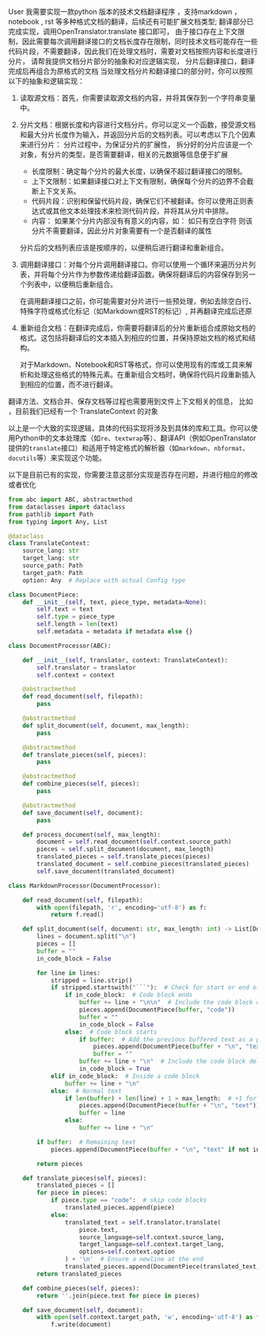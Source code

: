 User
我需要实现一款python 版本的技术文档翻译程序  ，支持markdown ， notebook , rst  等多种格式文档的翻译，后续还有可能扩展文档类型;
翻译部分已完成实现，调用OpenTranslator.translate 接口即可， 由于接口存在上下文限制，因此需要每次调用翻译接口的文档长度存在限制，同时技术文档可能存在一些代码片段，不需要翻译，因此我们在处理文档时，需要对文档按照内容和长度进行分片， 请帮我提供文档分片部分的抽象和对应逻辑实现，  分片后翻译接口，翻译完成后再组合为原格式的文档 当处理文档分片和翻译接口的部分时，你可以按照以下的抽象和逻辑实现：

1. 读取源文档：首先，你需要读取源文档的内容，并将其保存到一个字符串变量中。

2. 分片文档：根据长度和内容进行文档分片。你可以定义一个函数，接受源文档和最大分片长度作为输入，并返回分片后的文档列表。可以考虑以下几个因素来进行分片：
    分片过程中，为保证分片的扩展性， 拆分好的分片应该是一个对象，有分片的类型，是否需要翻译，相关的元数据等信息便于扩展 

   - 长度限制：确定每个分片的最大长度，以确保不超过翻译接口的限制。
   - 上下文限制：如果翻译接口对上下文有限制，确保每个分片的边界不会截断上下文关系。
   - 代码片段：识别和保留代码片段，确保它们不被翻译。你可以使用正则表达式或其他文本处理技术来检测代码片段，并将其从分片中排除。
   - 内容： 如果某个分片内部没有有意义的内容，如： 如只有空白字符 则该分片不需要翻译，因此分片对象需要有一个是否翻译的属性

   分片后的文档列表应该是按顺序的，以便稍后进行翻译和重新组合。

3. 调用翻译接口：对每个分片调用翻译接口。你可以使用一个循环来遍历分片列表，并将每个分片作为参数传递给翻译函数。确保将翻译后的内容保存到另一个列表中，以便稍后重新组合。

   在调用翻译接口之前，你可能需要对分片进行一些预处理，例如去除空白行、特殊字符或格式化标记（如Markdown或RST的标记）, 并再翻译完成后还原

4. 重新组合文档：在翻译完成后，你需要将翻译后的分片重新组合成原始文档的格式。这包括将翻译后的文本插入到相应的位置，并保持原始文档的格式和结构。

   对于Markdown、Notebook和RST等格式，你可以使用现有的库或工具来解析和处理这些格式的特殊元素。在重新组合文档时，确保将代码片段重新插入到相应的位置，而不进行翻译。

翻译方法、文档合并、保存文档等过程也需要用到文件上下文相关的信息， 比如 ，目前我们已经有一个 TranslateContext 的对象


以上是一个大致的实现逻辑，具体的代码实现将涉及到具体的库和工具。你可以使用Python中的文本处理库（如`re`、`textwrap`等）、翻译API（例如OpenTranslator提供的`translate`接口）和适用于特定格式的解析器（如`markdown`、`nbformat`、`docutils`等）来实现这个功能。


以下是目前已有的实现，你需要注意这部分实现是否存在问题，并进行相应的修改或者优化

```python
from abc import ABC, abstractmethod
from dataclasses import dataclass
from pathlib import Path
from typing import Any, List

@dataclass
class TranslateContext:
    source_lang: str
    target_lang: str
    source_path: Path
    target_path: Path
    option: Any  # Replace with actual Config type

class DocumentPiece:
    def __init__(self, text, piece_type, metadata=None):
        self.text = text
        self.type = piece_type
        self.length = len(text)
        self.metadata = metadata if metadata else {}

class DocumentProcessor(ABC):

    def __init__(self, translator, context: TranslateContext):
        self.translator = translator
        self.context = context

    @abstractmethod
    def read_document(self, filepath):
        pass

    @abstractmethod
    def split_document(self, document, max_length):
        pass

    @abstractmethod
    def translate_pieces(self, pieces):
        pass

    @abstractmethod
    def combine_pieces(self, pieces):
        pass

    @abstractmethod
    def save_document(self, document):
        pass

    def process_document(self, max_length):
        document = self.read_document(self.context.source_path)
        pieces = self.split_document(document, max_length)
        translated_pieces = self.translate_pieces(pieces)
        translated_document = self.combine_pieces(translated_pieces)
        self.save_document(translated_document)

class MarkdownProcessor(DocumentProcessor):

    def read_document(self, filepath):
        with open(filepath, 'r', encoding='utf-8') as f:
            return f.read()

    def split_document(self, document: str, max_length: int) -> List[DocumentPiece]:
        lines = document.split("\n")
        pieces = []
        buffer = ""
        in_code_block = False

        for line in lines:
            stripped = line.strip()
            if stripped.startswith("```"):  # Check for start or end of a code block
                if in_code_block:  # Code block ends
                    buffer += line + "\n\n"  # Include the code block delimiter line and add a newline
                    pieces.append(DocumentPiece(buffer, "code"))
                    buffer = ""
                    in_code_block = False
                else:  # Code block starts
                    if buffer:  # Add the previous buffered text as a piece
                        pieces.append(DocumentPiece(buffer + "\n", "text"))  # add newline for consistency
                        buffer = ""
                    buffer += line + "\n"  # Include the code block delimiter line
                    in_code_block = True
            elif in_code_block:  # Inside a code block
                buffer += line + "\n"
            else:  # Normal text
                if len(buffer) + len(line) + 1 > max_length:  # +1 for the newline character
                    pieces.append(DocumentPiece(buffer + "\n", "text"))  # add newline for consistency
                    buffer = line
                else:
                    buffer += line + "\n"

        if buffer:  # Remaining text
            pieces.append(DocumentPiece(buffer + "\n", "text" if not in_code_block else "code"))

        return pieces

    def translate_pieces(self, pieces):
        translated_pieces = []
        for piece in pieces:
            if piece.type == "code":  # skip code blocks
                translated_pieces.append(piece)
            else:
                translated_text = self.translator.translate(
                    piece.text,
                    source_language=self.context.source_lang,
                    target_language=self.context.target_lang,
                    options=self.context.option
                ) + '\n'  # Ensure a newline at the end
                translated_pieces.append(DocumentPiece(translated_text, "text"))
        return translated_pieces

    def combine_pieces(self, pieces):
        return ''.join(piece.text for piece in pieces)

    def save_document(self, document):
        with open(self.context.target_path, 'w', encoding='utf-8') as f:
            f.write(document)



```